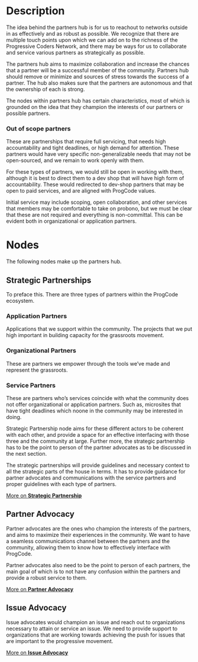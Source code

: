 # Description

The idea behind the partners hub is for us to reachout to networks outside in as effectively and as robust as possible. We recognize that there are multiple touch points upon which we can add on to the richness of the Progressive Coders Network, and there may be ways for us to collaborate and service various partners as strategically as possible.

The partners hub aims to maximize collaboration and increase the chances that a partner will be a successful member of the community. Partners hub should remove or minimize and sources of stress towards the success of a partner. The hub also makes sure that the partners are autonomous and that the ownership of each is strong.

The nodes within partners hub has certain characteristics, most of which is grounded on the idea that they champion the interests of our partners or possible partners.

### Out of scope partners

These are partnerships that require full servicing, that needs high accountability and tight deadlines, or high demand for attention. These partners would have very specific non-generalizable needs that may not be open-sourced, and we remain to work openly with them. 

For these types of partners, we would still be open in working with them, although it is best to direct them to a dev shop that will have high form of accountability. These would redirected to dev-shop partners that may be open to paid services, and are aligned with ProgCode values.

Initial service may include scoping, open collaboration, and other services that members may be comfortable to take on probono, but we must be clear that these are not required and everything is non-committal. This can be evident both in organizational or application partners.

# Nodes

The following nodes make up the partners hub.

## Strategic Partnerships

To preface this. There are three types of partners within the ProgCode ecosystem.

### Application Partners

Applications that we support within the community. The projects that we put high important in building capacity for the grassroots movement.

### Organizational Partners

These are partners we empower through the tools we’ve made and represent the grassroots.

### Service Partners

These are partners who’s services coincide with what the community does not offer organizational or application partners. Such as, microsites that have tight deadlines which noone in the community may be interested in doing.

Strategic Partnership node aims for these different actors to be coherent with each other, and provide a space for an effective interfacing with those three and the community at large. Further more, the strategic partnership has to be the point to person of the partner advocates as to be discussed in the next section.

The strategic partnerships will provide guidelines and necessary context to all the strategic parts of the house in terms. It has to provide guidance for partner advocates and communications with the service partners and proper guidelines with each type of partners.


[More on **Strategic Partnership**](Strategic-Partnerships)

## Partner Advocacy

Partner advocates are the ones who champion the interests of the partners, and aims to maximize their experiences in the community. We want to have a seamless communications channel between the partners and the community, allowing them to know how to effectively interface with ProgCode. 

Partner advocates also need to be the point to person of each partners, the main goal of which is to not have any confusion within the partners and provide a robust service to them.

[More on **Partner Advocacy**](Partner-Advocacy)

## Issue Advocacy

Issue advocates would champion an issue and reach out to organizations necessary to attain or service an issue. We need to provide support to organizations that are working towards achieving the push for issues that are important to the progressive movement.

[More on **Issue Advocacy**](Issue-Advocacy)
